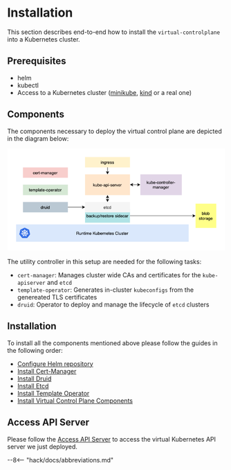 # Installation

This section describes end-to-end how to install the `virtual-controlplane` into a Kubernetes cluster.

## Prerequisites

* helm
* kubectl
* Access to a Kubernetes cluster ([minikube](https://minikube.sigs.k8s.io/docs/), [kind](https://kind.sigs.k8s.io/) or a real one)

## Components

The components necessary to deploy the virtual control plane are depicted in the diagram below:

![virtual control plane detailed](../assets/vc-detailed.png)

The utility controller in this setup are needed for the following tasks:

* `cert-manager`: Manages cluster wide CAs and certificates for the `kube-apiserver` and `etcd`
* `template-operator`: Generates in-cluster `kubeconfigs` from the genereated TLS certificates
* `druid`: Operator to deploy and manage the lifecycle of `etcd` clusters

## Installation

To install all the components mentioned above please follow the guides in the following order:

* [Configure Helm repository](/virtual-controlplane/usage/helm)
* [Install Cert-Manager](/virtual-controlplane/usage/cert-manager)
* [Install Druid](/virtual-controlplane/usage/druid)
* [Install Etcd](/virtual-controlplane/usage/etcd)
* [Install Template Operator](/virtual-controlplane/usage/template-operator)
* [Install Virtual Control Plane Components](/virtual-controlplane/usage/virtual-control-plane)

## Access API Server

Please follow the [Access API Server](/virtual-controlplane/usage/access) to access the virtual Kubernetes API server we just deployed.

--8<-- "hack/docs/abbreviations.md"
